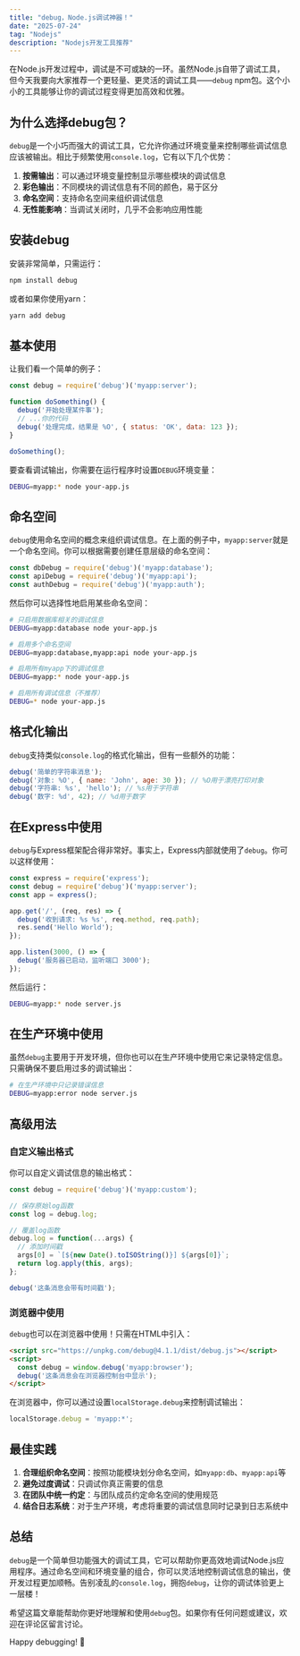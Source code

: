 ```yaml
---
title: "debug，Node.js调试神器！"
date: "2025-07-24"
tag: "Nodejs"
description: "Nodejs开发工具推荐"
---
```


在Node.js开发过程中，调试是不可或缺的一环。虽然Node.js自带了调试工具，但今天我要向大家推荐一个更轻量、更灵活的调试工具——`debug` npm包。这个小小的工具能够让你的调试过程变得更加高效和优雅。

## 为什么选择debug包？

`debug`是一个小巧而强大的调试工具，它允许你通过环境变量来控制哪些调试信息应该被输出。相比于频繁使用`console.log`，它有以下几个优势：

1. **按需输出**：可以通过环境变量控制显示哪些模块的调试信息
2. **彩色输出**：不同模块的调试信息有不同的颜色，易于区分
3. **命名空间**：支持命名空间来组织调试信息
4. **无性能影响**：当调试关闭时，几乎不会影响应用性能

## 安装debug

安装非常简单，只需运行：

```bash
npm install debug
```

或者如果你使用yarn：

```bash
yarn add debug
```

## 基本使用

让我们看一个简单的例子：

```javascript
const debug = require('debug')('myapp:server');

function doSomething() {
  debug('开始处理某件事');
  // ...你的代码
  debug('处理完成，结果是 %O', { status: 'OK', data: 123 });
}

doSomething();
```

要查看调试输出，你需要在运行程序时设置`DEBUG`环境变量：

```bash
DEBUG=myapp:* node your-app.js
```

## 命名空间

`debug`使用命名空间的概念来组织调试信息。在上面的例子中，`myapp:server`就是一个命名空间。你可以根据需要创建任意层级的命名空间：

```javascript
const dbDebug = require('debug')('myapp:database');
const apiDebug = require('debug')('myapp:api');
const authDebug = require('debug')('myapp:auth');
```

然后你可以选择性地启用某些命名空间：

```bash
# 只启用数据库相关的调试信息
DEBUG=myapp:database node your-app.js

# 启用多个命名空间
DEBUG=myapp:database,myapp:api node your-app.js

# 启用所有myapp下的调试信息
DEBUG=myapp:* node your-app.js

# 启用所有调试信息（不推荐）
DEBUG=* node your-app.js
```

## 格式化输出

`debug`支持类似`console.log`的格式化输出，但有一些额外的功能：

```javascript
debug('简单的字符串消息');
debug('对象: %O', { name: 'John', age: 30 }); // %O用于漂亮打印对象
debug('字符串: %s', 'hello'); // %s用于字符串
debug('数字: %d', 42); // %d用于数字
```

## 在Express中使用

`debug`与Express框架配合得非常好。事实上，Express内部就使用了`debug`。你可以这样使用：

```javascript
const express = require('express');
const debug = require('debug')('myapp:server');
const app = express();

app.get('/', (req, res) => {
  debug('收到请求: %s %s', req.method, req.path);
  res.send('Hello World');
});

app.listen(3000, () => {
  debug('服务器已启动，监听端口 3000');
});
```

然后运行：

```bash
DEBUG=myapp:* node server.js
```

## 在生产环境中使用

虽然`debug`主要用于开发环境，但你也可以在生产环境中使用它来记录特定信息。只需确保不要启用过多的调试输出：

```bash
# 在生产环境中只记录错误信息
DEBUG=myapp:error node server.js
```

## 高级用法

### 自定义输出格式

你可以自定义调试信息的输出格式：

```javascript
const debug = require('debug')('myapp:custom');

// 保存原始log函数
const log = debug.log;

// 覆盖log函数
debug.log = function(...args) {
  // 添加时间戳
  args[0] = `[${new Date().toISOString()}] ${args[0]}`;
  return log.apply(this, args);
};

debug('这条消息会带有时间戳');
```

### 浏览器中使用

`debug`也可以在浏览器中使用！只需在HTML中引入：

```html
<script src="https://unpkg.com/debug@4.1.1/dist/debug.js"></script>
<script>
  const debug = window.debug('myapp:browser');
  debug('这条消息会在浏览器控制台中显示');
</script>
```

在浏览器中，你可以通过设置`localStorage.debug`来控制调试输出：

```javascript
localStorage.debug = 'myapp:*';
```

## 最佳实践

1. **合理组织命名空间**：按照功能模块划分命名空间，如`myapp:db`、`myapp:api`等
2. **避免过度调试**：只调试你真正需要的信息
3. **在团队中统一约定**：与团队成员约定命名空间的使用规范
4. **结合日志系统**：对于生产环境，考虑将重要的调试信息同时记录到日志系统中

## 总结

`debug`是一个简单但功能强大的调试工具，它可以帮助你更高效地调试Node.js应用程序。通过命名空间和环境变量的组合，你可以灵活地控制调试信息的输出，使开发过程更加顺畅。告别凌乱的`console.log`，拥抱`debug`，让你的调试体验更上一层楼！

希望这篇文章能帮助你更好地理解和使用`debug`包。如果你有任何问题或建议，欢迎在评论区留言讨论。

Happy debugging! 🐛
